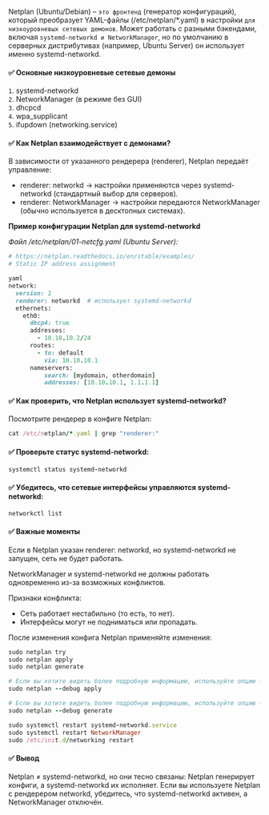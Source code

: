 Netplan (Ubuntu/Debian) – `это фронтенд` (генератор конфигураций), который преобразует YAML-файлы (/etc/netplan/*.yaml) в настройки `для низкоуровневых сетевых демонов`. Может работать с разными бэкендами, включая `systemd-networkd и NetworkManager`, но по умолчанию в серверных дистрибутивах (например, Ubuntu Server) он использует именно systemd-networkd. 


#### :white_check_mark: Основные низкоуровневые сетевые демоны

`1`. systemd-networkd  
`2`. NetworkManager (в режиме без GUI)  
`3`. dhcpcd  
`4`. wpa_supplicant  
`5`. ifupdown (networking.service)  


#### :white_check_mark: Как Netplan взаимодействует с демонами?

В зависимости от указанного рендерера (renderer), Netplan передаёт управление:

- renderer: networkd → настройки применяются через systemd-networkd (стандартный выбор для серверов).
- renderer: NetworkManager → настройки передаются NetworkManager (обычно используется в десктопных системах).

**Пример конфигурации Netplan для systemd-networkd**

_Файл /etc/netplan/01-netcfg.yaml (Ubuntu Server):_

```ruby
# https://netplan.readthedocs.io/en/stable/examples/
# Static IP address assignment

yaml
network:
  version: 2
  renderer: networkd  # использует systemd-networkd
  ethernets:
    eth0:
      dhcp4: true
      addresses:
        - 10.10.10.2/24
      routes:
        - to: default
          via: 10.10.10.1
      nameservers:
          search: [mydomain, otherdomain]
          addresses: [10.10.10.1, 1.1.1.1]
```	  
	  
#### :white_check_mark: Как проверить, что Netplan использует systemd-networkd?

Посмотрите рендерер в конфиге Netplan:

```ruby
cat /etc/netplan/*.yaml | grep "renderer:"
```

#### :white_check_mark: Проверьте статус systemd-networkd:

```ruby
systemctl status systemd-networkd
```

#### :white_check_mark: Убедитесь, что сетевые интерфейсы управляются systemd-networkd:

```ruby
networkctl list
```

#### :white_check_mark: Важные моменты

Если в Netplan указан renderer: networkd, но systemd-networkd не запущен, сеть не будет работать.

NetworkManager и systemd-networkd не должны работать одновременно из-за возможных конфликтов. 

Признаки конфликта:  
- Сеть работает нестабильно (то есть, то нет).
- Интерфейсы могут не подниматься или пропадать.

После изменения конфига Netplan применяйте изменения:

```ruby
sudo netplan try
sudo netplan apply
sudo netplan generate

# Если вы хотите видеть более подробную информацию, используйте опцию --debug:
sudo netplan --debug apply

# Если вы хотите видеть более подробную информацию, используйте опцию --debug:
sudo netplan --debug generate

sudo systemctl restart systemd-networkd.service
sudo systemctl restart NetworkManager
sudo /etc/init.d/networking restart
```

#### :white_check_mark: Вывод

Netplan ≠ systemd-networkd, но они тесно связаны: Netplan генерирует конфиги, а systemd-networkd их исполняет. Если вы используете Netplan с рендерером networkd, убедитесь, что systemd-networkd активен, а NetworkManager отключён.
